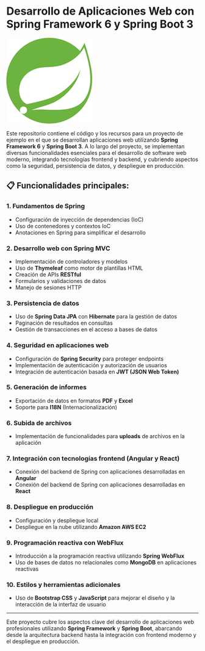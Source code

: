 # Desarrollo de Aplicaciones Web con Spring Framework 6 y Spring Boot 3

![Spring Logo](./images/spring.png)

Este repositorio contiene el código y los recursos para un proyecto de ejemplo en el que se desarrollan aplicaciones web utilizando **Spring Framework 6** y **Spring Boot 3**. A lo largo del proyecto, se implementan diversas funcionalidades esenciales para el desarrollo de software web moderno, integrando tecnologías frontend y backend, y cubriendo aspectos como la seguridad, persistencia de datos, y despliegue en producción.

## 📋 Funcionalidades principales:

### 1. **Fundamentos de Spring**
   - Configuración de inyección de dependencias (IoC)
   - Uso de contenedores y contextos IoC
   - Anotaciones en Spring para simplificar el desarrollo

### 2. **Desarrollo web con Spring MVC**
   - Implementación de controladores y modelos
   - Uso de **Thymeleaf** como motor de plantillas HTML
   - Creación de APIs **RESTful**
   - Formularios y validaciones de datos
   - Manejo de sesiones HTTP

### 3. **Persistencia de datos**
   - Uso de **Spring Data JPA** con **Hibernate** para la gestión de datos
   - Paginación de resultados en consultas
   - Gestión de transacciones en el acceso a bases de datos

### 4. **Seguridad en aplicaciones web**
   - Configuración de **Spring Security** para proteger endpoints
   - Implementación de autenticación y autorización de usuarios
   - Integración de autenticación basada en **JWT (JSON Web Token)**

### 5. **Generación de informes**
   - Exportación de datos en formatos **PDF** y **Excel**
   - Soporte para **I18N** (Internacionalización)

### 6. **Subida de archivos**
   - Implementación de funcionalidades para **uploads** de archivos en la aplicación

### 7. **Integración con tecnologías frontend (Angular y React)**
   - Conexión del backend de Spring con aplicaciones desarrolladas en **Angular**
   - Conexión del backend de Spring con aplicaciones desarrolladas en **React**

### 8. **Despliegue en producción**
   - Configuración y despliegue local
   - Despliegue en la nube utilizando **Amazon AWS EC2**

### 9. **Programación reactiva con WebFlux**
   - Introducción a la programación reactiva utilizando **Spring WebFlux**
   - Uso de bases de datos no relacionales como **MongoDB** en aplicaciones reactivas

### 10. **Estilos y herramientas adicionales**
   - Uso de **Bootstrap CSS** y **JavaScript** para mejorar el diseño y la interacción de la interfaz de usuario

---

Este proyecto cubre los aspectos clave del desarrollo de aplicaciones web profesionales utilizando **Spring Framework** y **Spring Boot**, abarcando desde la arquitectura backend hasta la integración con frontend moderno y el despliegue en producción.

